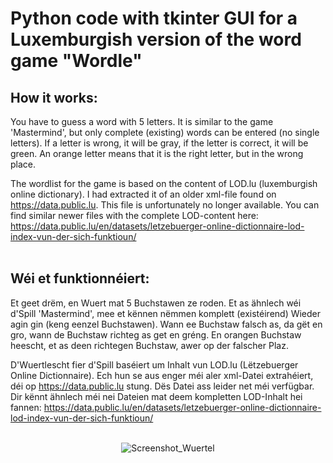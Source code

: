 <h1>Python code with tkinter GUI for a Luxemburgish version of the word game "Wordle"</h1>

<h2>How it works:</h2>
You have to guess a word with 5 letters. It is similar to the game 'Mastermind', but only complete (existing) words can be entered (no single letters).
If a letter is wrong, it will be gray, if the letter is correct, it will be green.
An orange letter means that it is the right letter, but in the wrong place.<p>

The wordlist for the game is based on the content of LOD.lu (luxemburgish online dictionary). I had extracted it of an older xml-file found on https://data.public.lu. This file is unfortunately no longer available. You can find similar newer files with the complete LOD-content here: https://data.public.lu/en/datasets/letzebuerger-online-dictionnaire-lod-index-vun-der-sich-funktioun/ <br><br>


<h2>Wéi et funktionnéiert:</h2>
Et geet drëm, en Wuert mat 5 Buchstawen ze roden. Et as ähnlech wéi d'Spill 'Mastermind', mee et kënnen nëmmen komplett (existéirend) Wieder agin gin (keng eenzel Buchstawen).
Wann ee Buchstaw falsch as, da gët en gro, wann de Buchstaw richteg as get en gréng.
En orangen Buchstaw heescht, et as deen richtegen Buchstaw, awer op der falscher Plaz.<p>

D'Wuertlescht fier d'Spill baséiert um Inhalt vun LOD.lu (Lëtzebuerger Online Dictionnaire). Ech hun se aus enger méi aler xml-Datei extrahéiert, déi op https://data.public.lu stung. Dës Datei ass leider net méi verfügbar. Dir kënnt ähnlech méi nei Dateien mat deem kompletten LOD-Inhalt hei fannen: https://data.public.lu/en/datasets/letzebuerger-online-dictionnaire-lod-index-vun-der-sich-funktioun/
<br>
<br>

<p align="center">
  <img src="https://github.com/user-attachments/assets/7882fbd5-308f-4205-a693-4b4a6ef994f9" alt="Screenshot_Wuertel"/>
</p>
